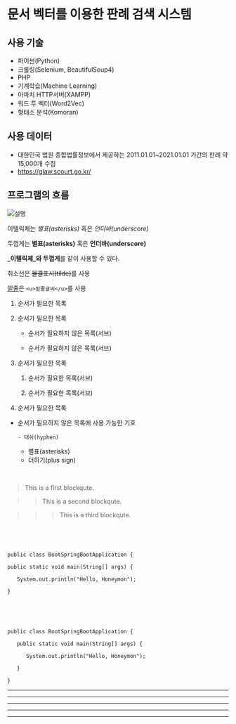 # 문서 벡터를 이용한 판례 검색 시스템




## 사용 기술
   - 파이썬(Python)
   - 크롤링(Selenium, BeautifulSoup4)
   - PHP
   - 기계학습(Machine Learning)
   - 아파치 HTTP서버(XAMPP)
   - 워드 투 벡터(Word2Vec)
   - 형태소 분석(Komoran)


## 사용 데이터
   - 대한민국 법원 종합법률정보에서 제공하는 2011.01.01~2021.01.01 기간의 판례 약 15,000개 수집
   - https://glaw.scourt.go.kr/



## 프로그램의 흐름
![설명](https://user-images.githubusercontent.com/52062016/108168241-50a58a00-713a-11eb-8305-2ff6f0e2a979.png)



이텔릭체는 *별표(asterisks)* 혹은 _언더바(underscore)_ 

두껍게는 **별표(asterisks)** 혹은 __언더바(underscore)__ 

**_이텔릭체_와 두껍게**를 같이 사용할 수 있다. 

취소선은 ~~물결표시(tilde)~~를 사용 

<u>밑줄</u>은 `<u>밑줄글씨</u>`를 사용 



1. 순서가 필요한 목록

1. 순서가 필요한 목록

   - 순서가 필요하지 않은 목록(서브) 

   - 순서가 필요하지 않은 목록(서브) 

1. 순서가 필요한 목록

   1. 순서가 필요한 목록(서브)

   1. 순서가 필요한 목록(서브)

1. 순서가 필요한 목록

- 순서가 필요하지 않은 목록에 사용 가능한 기호

      - 대쉬(hyphen) 

   * 별표(asterisks)

   + 더하기(plus sign)

​

> This is a first blockqute.

>   > This is a second blockqute.

>   >   > This is a third blockqute.

​
<pre>

<code>
public class BootSpringBootApplication {

public static void main(String[] args) {

   System.out.println("Hello, Honeymon");

}
</code>

</pre>

​

```
public class BootSpringBootApplication {

   public static void main(String[] args) {

      System.out.println("Hello, Honeymon");

   }

}
```


* * *

***

*****

- - -

---------------------------------------
